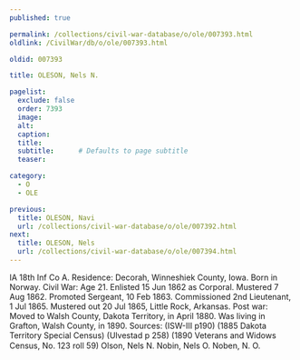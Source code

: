 ```yaml
---
published: true

permalink: /collections/civil-war-database/o/ole/007393.html
oldlink: /CivilWar/db/o/ole/007393.html

oldid: 007393

title: OLESON, Nels N.

pagelist:
  exclude: false
  order: 7393
  image: 
  alt:
  caption:
  title:
  subtitle:      # Defaults to page subtitle
  teaser:

category: 
  - O 
  - OLE

previous:
  title: OLESON, Navi
  url: /collections/civil-war-database/o/ole/007392.html  
next:
  title: OLESON, Nels
  url: /collections/civil-war-database/o/ole/007394.html   
---
```

IA 18th Inf Co A. Residence: Decorah, Winneshiek County, Iowa. Born in Norway. Civil War: Age 21. Enlisted 15 Jun 1862 as Corporal. Mustered 7 Aug 1862. Promoted Sergeant, 10 Feb 1863. Commissioned 2nd Lieutenant, 1 Jul 1865. Mustered out 20 Jul 1865, Little Rock, Arkansas. Post war: Moved to Walsh County, Dakota Territory, in April 1880. Was living in Grafton, Walsh County, in 1890. Sources: (ISW-III p190) (1885 Dakota Territory Special Census) (Ulvestad p 258) (1890 Veterans and Widows Census, No. 123 roll 59) &#147;Olson, Nels N.&#148; &#147;Nobin, Nels O.&#148; &#147;Noben, N. O.&#148;